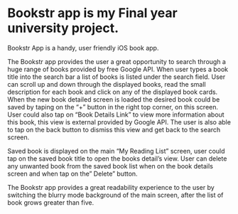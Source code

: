 # Bookstr app is my Final year university project.

Bookstr App is a handy, user friendly iOS book app.

The Bookstr app provides the user a great opportunity to search through a huge range of books provided by free Google API. 
When user types a book title into the search bar a list of books is listed under the search field.
User can scroll up and down through the displayed books, read the small description for each book and click on any of the displayed book cards.
When the new book detailed screen is loaded the desired book could be saved by taping on the “+” button in the right top corner, on this screen.
User could also tap on “Book Details Link” to view more information about this book, this view is external provided by Google API.
The user is also able to tap on the back button to dismiss this view and get back to the search screen.

Saved book is displayed on the main “My Reading List” screen, user could tap on the saved book title to open the books detail’s view.
User can delete any unwanted book from the saved book list when on the book details screen and when tap on the” Delete” button.

The Bookstr app provides a great readability experience to the user by switching the blurry mode background of the main screen, after the list of book grows greater than five.



